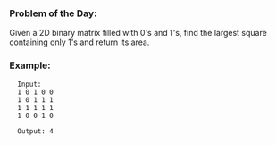 ### Problem of the Day:
Given a 2D binary matrix filled with 0's and 1's, find the largest square containing only 1's and return its area.

### Example:
```
  Input:
  1 0 1 0 0
  1 0 1 1 1
  1 1 1 1 1
  1 0 0 1 0

  Output: 4
```

